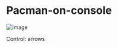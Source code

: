 # Pacman-on-console

![image](https://github.com/YaKovalenko/Pacman-on-console/assets/133917218/30a40b20-4f0b-4f06-97d7-c30345a56d05)

Сontrol: arrows
